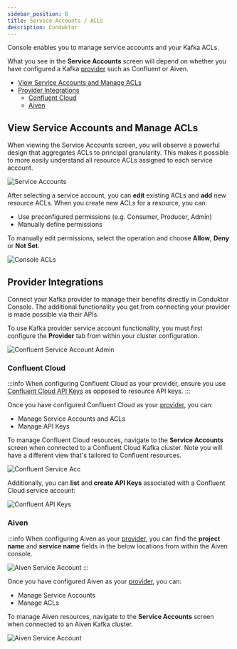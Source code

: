 ```yaml
---
sidebar_position: 8
title: Service Accounts / ACLs
description: Conduktor 
---
```


Console enables you to manage service accounts and your Kafka ACLs. 

What you see in the **Service Accounts** screen will depend on whether you have configured a Kafka [provider](#provider-integrations) such as Confluent or Aiven. 

 - [View Service Accounts and Manage ACLs](#view-service-accounts-and-manage-acls)
 - [Provider Integrations](#provider-integrations)
    - [Confluent Cloud](#confluent-cloud)
    - [Aiven](#aiven)

## View Service Accounts and Manage ACLs

When viewing the Service Accounts screen, you will observe a powerful design that aggregates ACLs to principal granularity. This makes it possible to more easily understand all resource ACLs assigned to each service account.

![Service Accounts](/img/console/console-service-accounts.png)

After selecting a service account, you can **edit** existing ACLs and **add** new resource ACLs. When you create new ACLs for a resource, you can:
 - Use preconfigured permissions (e.g. Consumer, Producer, Admin)
 - Manually define permissions

To manually edit permissions, select the operation and choose **Allow**, **Deny** or **Not Set**.

![Console ACLs](/img/console/console-acls.png)

## Provider Integrations

Connect your Kafka provider to manage their benefits directly in Conduktor Console. The additional functionality you get from connecting your provider is made possible via their APIs.

To use Kafka provider service account functionality, you must first configure the **Provider** tab from within your cluster configuration. 

![Confluent Service Account Admin](/img/console/confluent-service-admin.png)

### Confluent Cloud

:::info
When configuring Confluent Cloud as your provider, ensure you use [Confluent Cloud API Keys](https://docs.confluent.io/cloud/current/access-management/authenticate/api-keys/api-keys.html) as opposed to resource API keys.
:::

Once you have configured Confluent Cloud as your [provider](#provider-integrations), you can:
 - Manage Service Accounts and ACLs
 - Manage API Keys

To manage Confluent Cloud resources, navigate to the **Service Accounts** screen when connected to a Confluent Cloud Kafka cluster. Note you will have a different view that's tailored to Confluent resources.

![Confluent Service Acc](/img/console/confluent-sa.png)

Additionally, you can **list** and **create API Keys** associated with a Confluent Cloud service account:

![Confluent API Keys](/img/console/confluent-sa-api-keys.png)


### Aiven

:::info
When configuring Aiven as your [provider](#provider-integrations), you can find the **project name** and **service name** fields in the below locations from within the Aiven console.

![Aiven Service Account](/img/console/aiven-provider-fields.png)
:::

Once you have configured Aiven as your [provider](#provider-integrations), you can:
 - Manage Service Accounts
 - Manage ACLs

To manage Aiven resources, navigate to the **Service Accounts** screen when connected to an Aiven Kafka cluster.

![Aiven Service Account](/img/console/aiven-console.png)